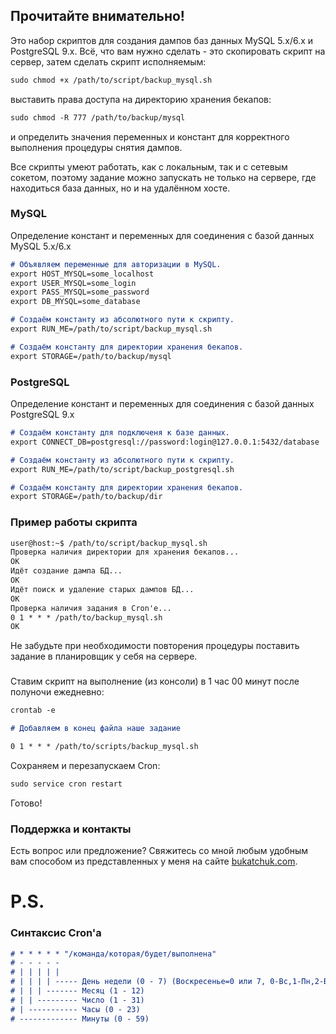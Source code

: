## Прочитайте внимательно! 

Это набор скриптов для создания дампов баз данных MySQL 5.x/6.x и PostgreSQL 9.x. Всё, что вам нужно сделать - это скопировать скрипт на сервер, затем сделать скрипт исполняемым:
```markdown
sudo chmod +x /path/to/script/backup_mysql.sh
```
выставить права доступа на директорию хранения бекапов:
```markdown
sudo chmod -R 777 /path/to/backup/mysql
```
и определить значения переменных и констант для корректного выполнения процедуры снятия дампов. 

Все скрипты умеют работать, как с локальным, так и с сетевым сокетом, поэтому задание можно запускать не только на сервере, где находиться база данных, но и на удалённом хосте.

### MySQL
Определение констант и переменных для соединения с базой данных MySQL 5.x/6.x

```markdown
# Объявляем переменные для авторизации в MySQL.
export HOST_MYSQL=some_localhost
export USER_MYSQL=some_login
export PASS_MYSQL=some_password
export DB_MYSQL=some_database

# Создаём константу из абсолютного пути к скрипту.
export RUN_ME=/path/to/script/backup_mysql.sh

# Создаём константу для директории хранения бекапов.
export STORAGE=/path/to/backup/mysql
```

### PostgreSQL
Определение констант и переменных для соединения с базой данных PostgreSQL 9.x

```markdown
# Создаём константу для подключеня к базе данных.
export CONNECT_DB=postgresql://password:login@127.0.0.1:5432/database

# Создаём константу из абсолютного пути к скрипту.
export RUN_ME=/path/to/script/backup_postgresql.sh

# Создаём константу для директории хранения бекапов.
export STORAGE=/path/to/backup/dir
```
### Пример работы скрипта
```markdown
user@host:~$ /path/to/script/backup_mysql.sh 
Проверка наличия директории для хранения бекапов...
OK
Идёт создание дампа БД...
OK
Идёт поиск и удаление старых дампов БД...
ОК
Проверка наличия задания в Cron'e...
0 1 * * * /path/to/backup_mysql.sh
OK
```
Не забудьте при необходимости повторения процедуры поставить задание в планировщик у себя на сервере.

### 
Ставим скрипт на выполнение (из консоли) в 1 час 00 минут после полуночи ежедневно:

```markdown
crontab -e

# Добавляем в конец файла наше задание

0 1 * * * /path/to/scripts/backup_mysql.sh
```
Сохраняем и перезапускаем Cron:

```markdown
sudo service cron restart
```
Готово!

### Поддержка и контакты

Есть вопрос или предложение? Свяжитесь со мной любым удобным вам способом из представленных у меня на сайте [bukatchuk.com](https://bukatchuk.com/contacts/).

# P.S.
### Синтаксис Cron'a
```markdown
# * * * * * "/команда/которая/будет/выполнена"
# - - - - -
# | | | | |
# | | | | ----- День недели (0 - 7) (Воскресенье=0 или 7, 0-Вс,1-Пн,2-Вт,3-Ср,4-Чт,5-Пт,6-Сб,7-Вс)
# | | | ------- Месяц (1 - 12)
# | | --------- Число (1 - 31)
# | ----------- Часы (0 - 23)
# ------------- Минуты (0 - 59)
```
